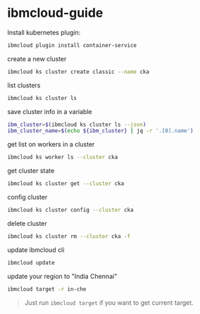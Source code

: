 # ibmcloud-guide

Install kubernetes plugin:
```bash
ibmcloud plugin install container-service
```

create a new cluster
```bash
ibmcloud ks cluster create classic --name cka
```

list clusters
```bash
ibmcloud ks cluster ls
```

save cluster info in a variable
```bash
ibm_cluster=$(ibmcloud ks cluster ls --json)
ibm_cluster_name=$(echo ${ibm_cluster} | jq -r '.[0].name')
```

get list on workers in a cluster
```bash
ibmcloud ks worker ls --cluster cka
```

get cluster state
```bash
ibmcloud ks cluster get --cluster cka
```

config cluster
```bash
ibmcloud ks cluster config --cluster cka
```

delete cluster
```bash
ibmcloud ks cluster rm --cluster cka -f
```

update ibmcloud cli
```bash
ibmcloud update
```

update your region to "India Chennai"
```bash
ibmcloud target -r in-che
```
> Just run `ibmcloud target` if you want to get current target.
